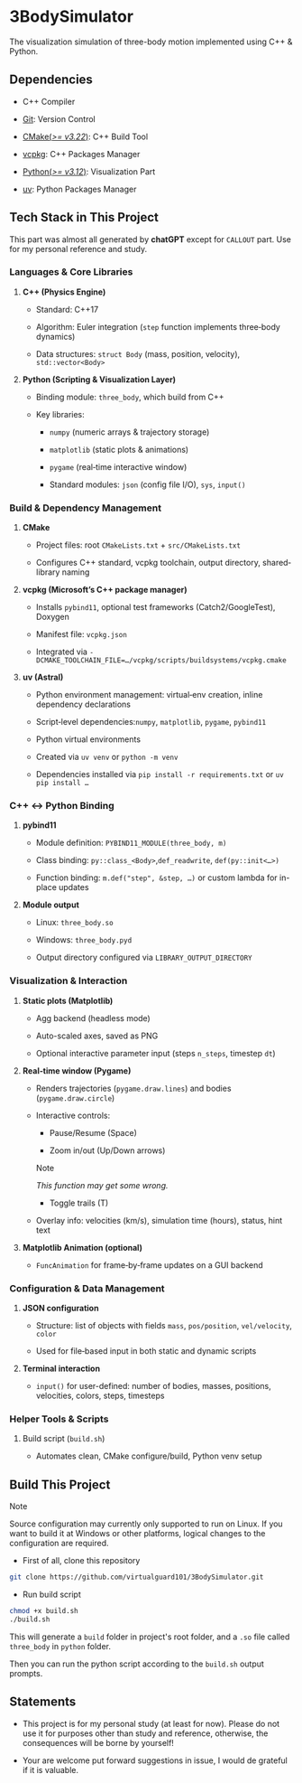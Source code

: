 # 3BodySimulator

The visualization simulation of three-body motion implemented using C++ & Python.

## Dependencies

- C++ Compiler

- [Git](https://git-scm.com/): Version Control

- [CMake(*>= v3.22*)](https://cmake.org/documentation/): C++ Build Tool

- [vcpkg](https://learn.microsoft.com/zh-cn/vcpkg/): C++ Packages Manager

- [Python(*>= v3.12*)](https://www.python.org/): Visualization Part

- [uv](https://docs.astral.sh/uv/): Python Packages Manager

## Tech Stack in This Project

This part was almost all generated by **chatGPT** except for `CALLOUT` part. Use for my personal reference and study.

### Languages & Core Libraries

1. **C++ (Physics Engine)**

    - Standard: C++17

    - Algorithm: Euler integration (`step` function implements three‐body dynamics)

    - Data structures: `struct Body` (mass, position, velocity), `std::vector<Body>`

2. **Python (Scripting & Visualization Layer)**

    - Binding module: `three_body`, which build from C++

    - Key libraries:
        - `numpy` (numeric arrays & trajectory storage)

        - `matplotlib` (static plots & animations)

        - `pygame` (real‐time interactive window)

        - Standard modules: `json` (config file I/O), `sys`, `input()`

### Build & Dependency Management

1. **CMake**

    - Project files: root `CMakeLists.txt` + `src/CMakeLists.txt`

    - Configures C++ standard, vcpkg toolchain, output directory, shared‐library naming

2. **vcpkg (Microsoft’s C++ package manager)**

    - Installs `pybind11`, optional test frameworks (Catch2/GoogleTest), Doxygen

    - Manifest file: `vcpkg.json`

    - Integrated via `-DCMAKE_TOOLCHAIN_FILE=…/vcpkg/scripts/buildsystems/vcpkg.cmake`

3. **uv (Astral)**

    - Python environment management: virtual‐env creation, inline dependency declarations

    - Script‐level dependencies:`numpy`, `matplotlib`, `pygame`, `pybind11`

    - Python virtual environments

    - Created via `uv venv` or `python -m venv`

    - Dependencies installed via `pip install -r requirements.txt` or `uv pip install …`

### C++ ↔ Python Binding
1. **pybind11**

    - Module definition: `PYBIND11_MODULE(three_body, m)`

    - Class binding: `py::class_<Body>`,`def_readwrite`, `def(py::init<…>)`

    - Function binding: `m.def("step", &step, …)` or custom lambda for in-place updates

2. **Module output**

    - Linux: `three_body.so`

    - Windows: `three_body.pyd`

    - Output directory configured via `LIBRARY_OUTPUT_DIRECTORY`

### Visualization & Interaction
1. **Static plots (Matplotlib)**

    - Agg backend (headless mode)

    - Auto-scaled axes, saved as PNG

    - Optional interactive parameter input (steps `n_steps`, timestep `dt`)

2. **Real‐time window (Pygame)**

    - Renders trajectories (`pygame.draw.lines`) and bodies (`pygame.draw.circle`)

    - Interactive controls:

        - Pause/Resume (Space)

        - Zoom in/out (Up/Down arrows)
        > [!NOTE]  
        > *This function may get some wrong.*

        - Toggle trails (T)

    - Overlay info: velocities (km/s), simulation time (hours), status, hint text

3. **Matplotlib Animation (optional)**

    - `FuncAnimation` for frame‐by‐frame updates on a GUI backend

### Configuration & Data Management
1. **JSON configuration**

    - Structure: list of objects with fields `mass`, `pos/position`, `vel/velocity`, `color`

    - Used for file‐based input in both static and dynamic scripts

2. **Terminal interaction**

    - `input()` for user-defined: number of bodies, masses, positions, velocities, colors, steps, timesteps

### Helper Tools & Scripts
1. Build script (`build.sh`)

    - Automates clean, CMake configure/build, Python venv setup

## Build This Project

>[!NOTE]
>Source configuration may currently only supported to run on Linux. If you want to build it at Windows or other platforms, logical changes to the configuration are required.

- First of all, clone this repository
```bash
git clone https://github.com/virtualguard101/3BodySimulator.git
```

- Run build script
```bash
chmod +x build.sh
./build.sh
```

This will generate a `build` folder in project's root folder, and a `.so` file called `three_body` in `python` folder.

Then you can run the python script according to the `build.sh` output prompts.

## Statements

- This project is for my personal study (at least for now). Please do not use it for purposes other than study and reference, otherwise, the consequences will be borne by yourself!

- Your are welcome put forward suggestions in issue, I would de grateful if it is valuable.
